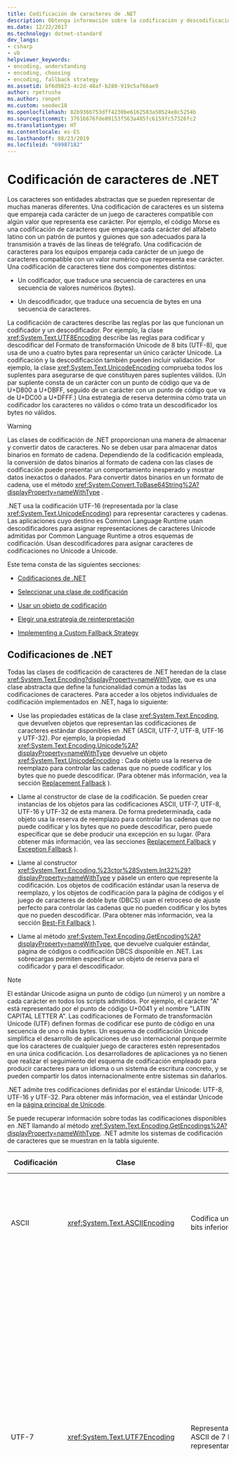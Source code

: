 ```yaml
---
title: Codificación de caracteres de .NET
description: Obtenga información sobre la codificación y descodificación de caracteres en .NET.
ms.date: 12/22/2017
ms.technology: dotnet-standard
dev_langs:
- csharp
- vb
helpviewer_keywords:
- encoding, understanding
- encoding, choosing
- encoding, fallback strategy
ms.assetid: bf6d9823-4c2d-48af-b280-919c5af66ae9
author: rpetrusha
ms.author: ronpet
ms.custom: seodec18
ms.openlocfilehash: 82b936b753dff4230be6162583a50524e8c5254b
ms.sourcegitcommit: 37616676fde89153f563a485fc6159fc57326fc2
ms.translationtype: HT
ms.contentlocale: es-ES
ms.lasthandoff: 08/23/2019
ms.locfileid: "69987182"
---
```

# <a name="character-encoding-in-net"></a>Codificación de caracteres de .NET
Los caracteres son entidades abstractas que se pueden representar de muchas maneras diferentes. Una codificación de caracteres es un sistema que empareja cada carácter de un juego de caracteres compatible con algún valor que representa ese carácter. Por ejemplo, el código Morse es una codificación de caracteres que empareja cada carácter del alfabeto latino con un patrón de puntos y guiones que son adecuados para la transmisión a través de las líneas de telégrafo. Una codificación de caracteres para los equipos empareja cada carácter de un juego de caracteres compatible con un valor numérico que representa ese carácter. Una codificación de caracteres tiene dos componentes distintos:  
  
- Un codificador, que traduce una secuencia de caracteres en una secuencia de valores numéricos (bytes).  
  
- Un descodificador, que traduce una secuencia de bytes en una secuencia de caracteres.  
  
 La codificación de caracteres describe las reglas por las que funcionan un codificador y un descodificador. Por ejemplo, la clase <xref:System.Text.UTF8Encoding> describe las reglas para codificar y descodificar del Formato de transformación Unicode de 8 bits (UTF-8), que usa de uno a cuatro bytes para representar un único carácter Unicode. La codificación y la descodificación también pueden incluir validación. Por ejemplo, la clase <xref:System.Text.UnicodeEncoding> comprueba todos los suplentes para asegurarse de que constituyen pares suplentes válidos. (Un par suplente consta de un carácter con un punto de código que va de U+D800 a U+DBFF, seguido de un carácter con un punto de código que va de U+DC00 a U+DFFF.)  Una estrategia de reserva determina cómo trata un codificador los caracteres no válidos o cómo trata un descodificador los bytes no válidos.  
  
> [!WARNING]
> Las clases de codificación de .NET proporcionan una manera de almacenar y convertir datos de caracteres. No se deben usar para almacenar datos binarios en formato de cadena. Dependiendo de la codificación empleada, la conversión de datos binarios al formato de cadena con las clases de codificación puede presentar un comportamiento inesperado y mostrar datos inexactos o dañados. Para convertir datos binarios en un formato de cadena, use el método <xref:System.Convert.ToBase64String%2A?displayProperty=nameWithType> .  
  
 .NET usa la codificación UTF-16 (representada por la clase <xref:System.Text.UnicodeEncoding>) para representar caracteres y cadenas. Las aplicaciones cuyo destino es Common Language Runtime usan descodificadores para asignar representaciones de caracteres Unicode admitidas por Common Language Runtime a otros esquemas de codificación. Usan descodificadores para asignar caracteres de codificaciones no Unicode a Unicode.  
  
 Este tema consta de las siguientes secciones:  
  
- [Codificaciones de .NET](../../../docs/standard/base-types/character-encoding.md#Encodings)  
  
- [Seleccionar una clase de codificación](../../../docs/standard/base-types/character-encoding.md#Selecting)  
  
- [Usar un objeto de codificación](../../../docs/standard/base-types/character-encoding.md#Using)  
  
- [Elegir una estrategia de reinterpretación](../../../docs/standard/base-types/character-encoding.md#FallbackStrategy)  
  
- [Implementing a Custom Fallback Strategy](../../../docs/standard/base-types/character-encoding.md#Custom)  
  
<a name="Encodings"></a>   
## <a name="encodings-in-net"></a>Codificaciones de .NET  
 Todas las clases de codificación de caracteres de .NET heredan de la clase <xref:System.Text.Encoding?displayProperty=nameWithType>, que es una clase abstracta que define la funcionalidad común a todas las codificaciones de caracteres. Para acceder a los objetos individuales de codificación implementados en .NET, haga lo siguiente:  
  
- Use las propiedades estáticas de la clase <xref:System.Text.Encoding>, que devuelven objetos que representan las codificaciones de caracteres estándar disponibles en .NET (ASCII, UTF-7, UTF-8, UTF-16 y UTF-32). Por ejemplo, la propiedad <xref:System.Text.Encoding.Unicode%2A?displayProperty=nameWithType> devuelve un objeto <xref:System.Text.UnicodeEncoding> : Cada objeto usa la reserva de reemplazo para controlar las cadenas que no puede codificar y los bytes que no puede descodificar. (Para obtener más información, vea la sección [Replacement Fallback](../../../docs/standard/base-types/character-encoding.md#Replacement) ).  
  
- Llame al constructor de clase de la codificación. Se pueden crear instancias de los objetos para las codificaciones ASCII, UTF-7, UTF-8, UTF-16 y UTF-32 de esta manera. De forma predeterminada, cada objeto usa la reserva de reemplazo para controlar las cadenas que no puede codificar y los bytes que no puede descodificar, pero puede especificar que se debe producir una excepción en su lugar. (Para obtener más información, vea las secciones [Replacement Fallback](../../../docs/standard/base-types/character-encoding.md#Replacement) y [Exception Fallback](../../../docs/standard/base-types/character-encoding.md#Exception) ).  
  
- Llame al constructor <xref:System.Text.Encoding.%23ctor%28System.Int32%29?displayProperty=nameWithType> y pásele un entero que represente la codificación. Los objetos de codificación estándar usan la reserva de reemplazo, y los objetos de codificación para la página de códigos y el juego de caracteres de doble byte (DBCS) usan el retroceso de ajuste perfecto para controlar las cadenas que no pueden codificar y los bytes que no pueden descodificar. (Para obtener más información, vea la sección [Best-Fit Fallback](../../../docs/standard/base-types/character-encoding.md#BestFit) ).  
  
- Llame al método <xref:System.Text.Encoding.GetEncoding%2A?displayProperty=nameWithType>, que devuelve cualquier estándar, página de códigos o codificación DBCS disponible en .NET. Las sobrecargas permiten especificar un objeto de reserva para el codificador y para el descodificador.  
  
> [!NOTE]
> El estándar Unicode asigna un punto de código (un número) y un nombre a cada carácter en todos los scripts admitidos. Por ejemplo, el carácter "A" está representado por el punto de código U+0041 y el nombre "LATIN CAPITAL LETTER A". Las codificaciones de Formato de transformación Unicode (UTF) definen formas de codificar ese punto de código en una secuencia de uno o más bytes. Un esquema de codificación Unicode simplifica el desarrollo de aplicaciones de uso internacional porque permite que los caracteres de cualquier juego de caracteres estén representados en una única codificación. Los desarrolladores de aplicaciones ya no tienen que realizar el seguimiento del esquema de codificación empleado para producir caracteres para un idioma o un sistema de escritura concreto, y se pueden compartir los datos internacionalmente entre sistemas sin dañarlos.  
>   
>  .NET admite tres codificaciones definidas por el estándar Unicode: UTF-8, UTF-16 y UTF-32. Para obtener más información, vea el estándar Unicode en la [página principal de Unicode](https://www.unicode.org/).  
  
 Se puede recuperar información sobre todas las codificaciones disponibles en .NET llamando al método <xref:System.Text.Encoding.GetEncodings%2A?displayProperty=nameWithType>. .NET admite los sistemas de codificación de caracteres que se muestran en la tabla siguiente.  
  
|Codificación|Clase|DESCRIPCIÓN|Ventajas y desventajas|  
|--------------|-----------|-----------------|-------------------------------|  
|ASCII|<xref:System.Text.ASCIIEncoding>|Codifica un intervalo limitado de caracteres usando los siete bits inferiores de un byte.|Como esta codificación solo admite valores de caracteres de U+0000 a U+007F, en la mayoría de los casos no resulta suficiente para aplicaciones de uso internacional.|  
|UTF-7|<xref:System.Text.UTF7Encoding>|Representa los caracteres como secuencias de caracteres ASCII de 7 bits. Los caracteres Unicode no ASCII se representan con una secuencia de escape de caracteres ASCII.|UTF-7 admite protocolos como los protocolos de correo electrónico y de grupos de noticias. Sin embargo, la codificación UTF-7 no es particularmente segura ni sólida. En algunos casos, cambiar un bit puede modificar radicalmente la interpretación de toda una cadena UTF-7. En otros casos, diferentes cadenas UTF-7 pueden codificar el mismo texto. Para las secuencias que incluyen caracteres no ASCII, UTF-7 necesita más espacio que UTF-8, y la codificación y descodificación son más lentas. Por tanto, debe usar UTF-8 en lugar de UTF-7 si es posible.|  
|UTF-8|<xref:System.Text.UTF8Encoding>|Representa cada punto de código Unicode como una secuencia de uno a cuatro bytes.|UTF-8 admite tamaños de datos de 8 bits y funciona bien con muchos sistemas operativos existentes. Para el intervalo ASCII de caracteres, UTF-8 es idéntico a la codificación ASCII y permite un conjunto mayor de caracteres. Sin embargo, para los scripts de Chino-Japonés-Coreano (CJK), UTF-8 puede necesitar tres bytes para cada carácter y puede generar tamaños de datos mayores que UTF-16. Tenga en cuenta que, algunas veces, la cantidad de datos ASCII, como las etiquetas HTML, justifica el mayor tamaño para el intervalo de CJK.|  
|UTF-16|<xref:System.Text.UnicodeEncoding>|Representa cada punto de código Unicode como una secuencia de uno o dos enteros de 16 bits. La mayoría de los caracteres Unicode comunes solo necesitan un punto de código UTF-16, aunque los caracteres Unicode suplementarios (U+10000 y posteriores) necesitan dos puntos de código UTF-16 suplentes. Se admiten tanto el orden de bytes little-endian como el big-endian.|Common Language Runtime usa la codificación UTF-16 para representar valores de tipo <xref:System.Char> y <xref:System.String> , y el sistema operativo Windows la usa para representar valores de tipo `WCHAR` .|  
|UTF-32|<xref:System.Text.UTF32Encoding>|Representa cada punto de código Unicode como un entero de 32 bits. Se admiten tanto el orden de bytes little-endian como el big-endian.|La codificación UTF-32 se usa cuando las aplicaciones desean evitar el comportamiento de punto de código suplente de la codificación UTF-16 en sistemas operativos para los que el espacio codificado es muy importante. Los glifos únicos representados en una pantalla aún se pueden codificar con más de un carácter UTF-32.|  
|Codificaciones ANSI/ISO||Proporciona compatibilidad con diversas páginas de códigos. En los sistemas operativos Windows, las páginas de códigos se usan para admitir un idioma o un grupo de idiomas concreto. Para obtener una tabla que muestra las páginas de códigos admitidas por .NET, vea la clase <xref:System.Text.Encoding>. Puede recuperar un objeto de codificación para una página de códigos determinada llamando al método <xref:System.Text.Encoding.GetEncoding%28System.Int32%29?displayProperty=nameWithType> .|Una página de códigos contiene 256 puntos de código y se basa en cero. En la mayoría de las páginas de códigos, los puntos de código 0 a 127 representan el juego de caracteres ASCII y los puntos de código 128 a 255 difieren de forma significativa entre las páginas de códigos. Por ejemplo, la página de códigos 1252 proporciona los caracteres para los sistemas de escritura latinos, incluidos el inglés, el alemán y el francés. Los últimos 128 puntos de código de la página de códigos 1252 contienen los caracteres de acento. La página de códigos 1253 proporciona códigos de caracteres necesarios en el sistema de escritura griego. Los últimos 128 puntos de código de la página de códigos 1253 contienen los caracteres griegos. Como resultado, una aplicación que se basa en páginas de códigos ANSI no puede almacenar griego y alemán en la misma secuencia de texto a menos que incluya un identificador que indique la página de códigos a la que se hace referencia.|  
|Codificaciones de juegos de caracteres de doble byte (DBCS)||Admite idiomas que contienen más de 256 caracteres, como el chino, el japonés y el coreano. En un DBCS, un par de puntos de código (un byte doble) representa cada carácter. La propiedad <xref:System.Text.Encoding.IsSingleByte%2A?displayProperty=nameWithType> devuelve `false` para las codificaciones DBCS. Puede recuperar un objeto de codificación para un DBCS determinado llamando al método <xref:System.Text.Encoding.GetEncoding%28System.Int32%29?displayProperty=nameWithType> .|En un DBCS, un par de puntos de código (un byte doble) representa cada carácter. Cuando una aplicación controla datos DBCS, el primer byte de un carácter DBCS (el byte inicial) se procesa junto con el byte final que le sigue inmediatamente. Puesto que un único par de puntos de código de doble byte puede representar caracteres diferentes dependiendo de la página de códigos, este esquema aún no permite la combinación de dos idioma, como el japonés y el chino, en el mismo flujo de datos.|  
  
 Estas codificaciones permiten trabajar con caracteres Unicode, así como con codificaciones que son las más usadas en aplicaciones heredadas. Además, puede crear una codificación personalizada definiendo una clase que se deriva de <xref:System.Text.Encoding> e invalidar sus miembros.  
  
### <a name="platform-notes-net-core"></a>Notas de la plataforma: .NET Core  
 De manera predeterminada, .NET Core no pone a disposición codificaciones de páginas de código que no sean la página de códigos 28591 y las codificaciones Unicode, como UTF-8 y UTF-16. Sin embargo, puede agregar que las codificaciones de páginas de código que se encuentran en las aplicaciones estándar de Windows que tienen como destino .NET a la aplicación. Para obtener información completa, consulte el tema <xref:System.Text.CodePagesEncodingProvider> .  
  
<a name="Selecting"></a>   
## <a name="selecting-an-encoding-class"></a>Seleccionar una clase de codificación  
 Si tiene la oportunidad de elegir la codificación que se usará en la aplicación, debe usar una codificación Unicode, preferiblemente <xref:System.Text.UTF8Encoding> o <xref:System.Text.UnicodeEncoding>. (.NET también admite una tercera codificación Unicode, <xref:System.Text.UTF32Encoding>).  
  
 Si piensa usar una codificación ASCII (<xref:System.Text.ASCIIEncoding>), elija <xref:System.Text.UTF8Encoding> en su lugar. Las dos codificaciones son idénticas para el juego de caracteres ASCII, pero <xref:System.Text.UTF8Encoding> presenta las ventajas siguientes:  
  
- Puede representar todos los caracteres Unicode, mientras que <xref:System.Text.ASCIIEncoding> solo admite los valores de caracteres Unicode entre U+0000 y U+007F.  
  
- Proporciona detección de errores y una mayor seguridad.  
  
- Se ha mejorado en materia de velocidad y debe ser más rápida que cualquier otra codificación. Incluso cuando todo el contenido es ASCII, las operaciones realizadas con <xref:System.Text.UTF8Encoding> son más rápidas que las operaciones realizadas con <xref:System.Text.ASCIIEncoding>.  
  
 Debe considerar la posibilidad de usar <xref:System.Text.ASCIIEncoding> solo para las aplicaciones heredadas. Sin embargo, incluso para las aplicaciones heredadas, <xref:System.Text.UTF8Encoding> podría ser una opción mejor por las razones siguientes (suponiendo la configuración predeterminada):  
  
- Si la aplicación tiene contenido que no es estrictamente ASCII y lo codifica con <xref:System.Text.ASCIIEncoding>, cada carácter no ASCII se codifica como un signo de interrogación (?). Si la aplicación descodifica después estos datos, la información se pierde.  
  
- Si la aplicación tiene contenido que no es estrictamente ASCII y lo codifica con <xref:System.Text.UTF8Encoding>, el resultado parece ininteligible si se interpreta como ASCII. Sin embargo, si la aplicación usa un descodificador UTF-8 para descodificar estos datos, los datos realizan una acción de ida y vuelta correctamente.  
  
 En una aplicación web, los caracteres enviados al cliente como respuesta a una solicitud web deben reflejar la codificación empleada en el cliente. En la mayoría de los casos, debe establecer la propiedad <xref:System.Web.HttpResponse.ContentEncoding%2A?displayProperty=nameWithType> en el valor devuelto por la propiedad <xref:System.Web.HttpRequest.ContentEncoding%2A?displayProperty=nameWithType> para mostrar el texto en la codificación que el usuario espera.  
  
<a name="Using"></a>   
## <a name="using-an-encoding-object"></a>Usar un objeto de codificación  
 Un codificador convierte una cadena de caracteres (normalmente, caracteres Unicode) en su equivalente numérico (bytes). Por ejemplo, podría usar un codificador ASCII para convertir caracteres Unicode en ASCII de forma que se puedan mostrar en la consola. Para realizar la conversión, se llama al método <xref:System.Text.Encoding.GetBytes%2A?displayProperty=nameWithType> . Si desea determinar cuántos bytes son necesarios para almacenar los caracteres codificados antes de realizar la codificación, puede llamar al método <xref:System.Text.Encoding.GetByteCount%2A> .  
  
 En el ejemplo siguiente se usa una única matriz de bytes para codificar cadenas en dos operaciones independientes. Mantiene un índice que indica la posición inicial de la matriz de bytes para el siguiente conjunto de bytes codificados con ASCII. Llama al método <xref:System.Text.ASCIIEncoding.GetByteCount%28System.String%29?displayProperty=nameWithType> para asegurarse de que la matriz de bytes es suficiente para alojar la cadena codificada. A continuación, llama al método <xref:System.Text.ASCIIEncoding.GetBytes%28System.String%2CSystem.Int32%2CSystem.Int32%2CSystem.Byte%5B%5D%2CSystem.Int32%29?displayProperty=nameWithType> para codificar los caracteres de la cadena.  
  
 [!code-csharp[Conceptual.Encoding#8](../../../samples/snippets/csharp/VS_Snippets_CLR/conceptual.encoding/cs/getbytes1.cs#8)]
 [!code-vb[Conceptual.Encoding#8](../../../samples/snippets/visualbasic/VS_Snippets_CLR/conceptual.encoding/vb/getbytes1.vb#8)]  
  
 Un descodificador convierte una matriz de bytes que refleja una codificación de caracteres determinada en un juego de caracteres, ya sea en una matriz de caracteres o en una cadena. Para descodificar una matriz de bytes en una matriz de caracteres, se llama al método <xref:System.Text.Encoding.GetChars%2A?displayProperty=nameWithType> . Para descodificar una matriz de bytes en una cadena, se llama al método <xref:System.Text.Encoding.GetString%2A> . Si desea determinar cuántos caracteres son necesarios para almacenar los bytes descodificados antes de realizar la descodificación, puede llamar al método <xref:System.Text.Encoding.GetCharCount%2A> .  
  
 En el ejemplo siguiente se codifican tres cadenas y después se descodifican en una sola matriz de caracteres. Se mantiene un índice que indica la posición inicial de la matriz de caracteres para el siguiente juego de caracteres descodificados. Se llama al método <xref:System.Text.ASCIIEncoding.GetCharCount%2A> para asegurarse de que la matriz de caracteres es suficientemente grande para alojar todos los caracteres descodificados. A continuación, se llama al método <xref:System.Text.ASCIIEncoding.GetChars%28System.Byte%5B%5D%2CSystem.Int32%2CSystem.Int32%2CSystem.Char%5B%5D%2CSystem.Int32%29?displayProperty=nameWithType> para descodificar la matriz de bytes.  
  
 [!code-csharp[Conceptual.Encoding#9](../../../samples/snippets/csharp/VS_Snippets_CLR/conceptual.encoding/cs/getchars1.cs#9)]
 [!code-vb[Conceptual.Encoding#9](../../../samples/snippets/visualbasic/VS_Snippets_CLR/conceptual.encoding/vb/getchars1.vb#9)]  
  
 Los métodos de codificación y descodificación de una clase derivada de <xref:System.Text.Encoding> están diseñados para funcionar en un conjunto completo de datos; es decir, todos los datos que se va a codificar o descodificar se proporciona en una única llamada al método. Sin embargo, en algunos casos, los datos están disponibles en una secuencia y los datos que se va a codificar o descodificar pueden estar disponibles solo desde operaciones de lectura independientes. Para ello, la operación de codificación o descodificación debe recordar cualquier estado guardado de su invocación anterior. Los métodos de clases derivadas de <xref:System.Text.Encoder> y <xref:System.Text.Decoder> pueden controlar las operaciones de codificación y descodificación que abarcan varias llamadas a métodos.  
  
 Hay disponible un objeto <xref:System.Text.Encoder> para una codificación determinada desde la propiedad <xref:System.Text.Encoding.GetEncoder%2A?displayProperty=nameWithType> de esa codificación. Hay disponible un objeto <xref:System.Text.Decoder> para una codificación determinada desde la propiedad <xref:System.Text.Encoding.GetDecoder%2A?displayProperty=nameWithType> de esa codificación. Para las operaciones de descodificación, tenga en cuenta que las clases derivadas de <xref:System.Text.Decoder> incluyen un método <xref:System.Text.Decoder.GetChars%2A?displayProperty=nameWithType> , pero no tienen un método que se corresponda con <xref:System.Text.Encoding.GetString%2A?displayProperty=nameWithType>.  
  
 En el ejemplo siguiente se muestra la diferencia entre el uso de los métodos <xref:System.Text.Encoding.GetChars%2A?displayProperty=nameWithType> y <xref:System.Text.Decoder.GetChars%2A?displayProperty=nameWithType> para descodificar una matriz de bytes Unicode. En el ejemplo se codifica una cadena que contiene algunos caracteres Unicode en un archivo y, a continuación, se usan los dos métodos de descodificación para descodificarlos de diez bytes en diez bytes. Puesto que hay un par suplente en los bytes décimo y undécimo, se descodifica en llamadas a métodos independientes. Como muestra el resultado, el método <xref:System.Text.Encoding.GetChars%2A?displayProperty=nameWithType> no puede descodificar los bytes correctamente y, en su lugar, los reemplaza con U+FFFD (carácter de reemplazo). Por otra parte, el método <xref:System.Text.Decoder.GetChars%2A?displayProperty=nameWithType> puede descodificar correctamente la matriz de bytes para obtener la cadena original.  
  
 [!code-csharp[Conceptual.Encoding#10](../../../samples/snippets/csharp/VS_Snippets_CLR/conceptual.encoding/cs/stream1.cs#10)]
 [!code-vb[Conceptual.Encoding#10](../../../samples/snippets/visualbasic/VS_Snippets_CLR/conceptual.encoding/vb/stream1.vb#10)]  
  
<a name="FallbackStrategy"></a>   
## <a name="choosing-a-fallback-strategy"></a>Elegir una estrategia de reinterpretación  
 Cuando un método intenta codificar o descodificar un carácter pero no existe ninguna asignación, debe implementar una estrategia de reserva que determine cómo se debe tratar la asignación incorrecta. Hay tres tipos de estrategias de reserva:  
  
- Best-Fit Fallback  
  
- Replacement Fallback  
  
- Exception Fallback  
  
> [!IMPORTANT]
> Los problemas más frecuentes en las operaciones de codificación se producen cuando un carácter Unicode no se puede asignar a una codificación determinada de la página de códigos. Los problemas más comunes de las operaciones de descodificación se producen cuando las secuencias no válidas de bytes no se pueden traducir a caracteres Unicode válidos. Por estas razones, debe saber qué estrategia de reserva emplea un determinado objeto de codificación. Siempre que sea posible, debe especificar la estrategia de reserva usada por un objeto de codificación cuando se crea una instancia del objeto.  
  
<a name="BestFit"></a>   
### <a name="best-fit-fallback"></a>Best-Fit Fallback  
 Cuando un carácter no tiene una coincidencia exacta en la codificación de destino, el codificador puede intentar asignarle a un carácter similar. (La reserva con ajuste perfecto es principalmente un problema de codificación en lugar de un problema de descodificación. Hay muy pocas páginas de códigos que contengan caracteres que no se puedan asignar correctamente a Unicode.) La reserva con ajuste perfecto es el valor predeterminado para las codificaciones de páginas de códigos y de juegos de caracteres de doble byte recuperadas por las sobrecargas de <xref:System.Text.Encoding.GetEncoding%28System.Int32%29?displayProperty=nameWithType> y <xref:System.Text.Encoding.GetEncoding%28System.String%29?displayProperty=nameWithType>.  
  
> [!NOTE]
> En teoría, las clases de codificación Unicode proporcionadas en .NET (<xref:System.Text.UTF8Encoding>, <xref:System.Text.UnicodeEncoding> y <xref:System.Text.UTF32Encoding>) admiten cada carácter de todos los juegos de caracteres, por lo que se pueden usar para eliminar los problemas de reserva con ajuste perfecto.  
  
 Las estrategias de ajuste perfecto varían en páginas de códigos diferentes. Por ejemplo, para algunas páginas de códigos, los caracteres latinos de ancho completo se asignarán a caracteres latinos de ancho medio, que son más comunes. Para otras páginas de códigos no se realiza esta asignación. Incluso con una estrategia de ajuste perfecto dinámica, algunos caracteres no tienen un ajuste imaginable en algunas codificaciones. Por ejemplo, un ideograma chino no tiene ninguna asignación razonable a la página de códigos 1252. En este caso, se emplea una cadena de reemplazo. De forma predeterminada, esta cadena es simplemente un carácter QUESTION MARK (U+003F).  
  
> [!NOTE]
> Las estrategias de ajuste perfecto no están documentadas de forma detallada. Sin embargo, varias páginas de códigos se documentan en el sitio web de [Unicode Consortium](https://www.unicode.org/Public/MAPPINGS/VENDORS/MICSFT/WindowsBestFit/). Revise el archivo **Léame.txt** de esa carpeta para obtener una descripción de cómo interpretar los archivos de asignación.
  
 En el ejemplo siguiente se usa la página de códigos 1252 (la página de códigos de Windows para los idiomas de Europa occidental) para mostrar la asignación con ajuste perfecto y sus desventajas. El método <xref:System.Text.Encoding.GetEncoding%28System.Int32%29?displayProperty=nameWithType> se usa para recuperar un objeto de codificación para la página de códigos 1252. De forma predeterminada, usa una asignación con ajuste perfecto para los caracteres Unicode que no admite. En el ejemplo se crea una instancia de una cadena que contiene tres caracteres no ASCII, CIRCLED LATIN CAPITAL LETTER S (U+24C8), SUPERSCRIPT FIVE (U+2075) e INFINITY (U+221E), separados por espacios en blanco. Como muestra el resultado del ejemplo, cuando se codifica la cadena, los tres caracteres originales que no son espacios en blanco se reemplazan con QUESTION MARK (U+003F), DIGIT FIVE (U+0035) y DIGIT EIGHT (U+0038). DIGIT EIGHT es un reemplazo especialmente deficiente para el carácter INFINITY no compatible y QUESTION MARK indica que no había ninguna asignación disponible para el carácter original.  
  
 [!code-csharp[Conceptual.Encoding#1](../../../samples/snippets/csharp/VS_Snippets_CLR/conceptual.encoding/cs/bestfit1.cs#1)]
 [!code-vb[Conceptual.Encoding#1](../../../samples/snippets/visualbasic/VS_Snippets_CLR/conceptual.encoding/vb/bestfit1.vb#1)]  
  
 La asignación con ajuste perfecto es el comportamiento predeterminado para un objeto <xref:System.Text.Encoding> que codifica los datos Unicode en datos de página de códigos, y hay aplicaciones heredadas que se basan en este comportamiento. Sin embargo, la mayoría de las aplicaciones nuevas deben evitarlo por razones de seguridad. Por ejemplo, las aplicaciones no deben asignar nombres de dominio mediante una codificación con ajuste perfecto.  
  
> [!NOTE]
> También puede implementar una asignación personalizada de reserva con ajuste perfecto para una codificación. Para más información, vea la sección [Implementing a Custom Fallback Strategy](../../../docs/standard/base-types/character-encoding.md#Custom) .  
  
 Si la reserva con ajuste perfecto es el valor predeterminado para un objeto de codificación, puede elegir otra estrategia de reserva cuando se recupera un objeto <xref:System.Text.Encoding> llamando a la sobrecarga de <xref:System.Text.Encoding.GetEncoding%28System.Int32%2CSystem.Text.EncoderFallback%2CSystem.Text.DecoderFallback%29?displayProperty=nameWithType> o <xref:System.Text.Encoding.GetEncoding%28System.String%2CSystem.Text.EncoderFallback%2CSystem.Text.DecoderFallback%29?displayProperty=nameWithType> . La próxima sección incluye un ejemplo que reemplaza con un asterisco (*) cada carácter que no se puede asignar a la página de códigos 1252.  
  
 [!code-csharp[Conceptual.Encoding#3](../../../samples/snippets/csharp/VS_Snippets_CLR/conceptual.encoding/cs/bestfit1a.cs#3)]
 [!code-vb[Conceptual.Encoding#3](../../../samples/snippets/visualbasic/VS_Snippets_CLR/conceptual.encoding/vb/bestfit1a.vb#3)]  
  
<a name="Replacement"></a>   
### <a name="replacement-fallback"></a>Replacement Fallback  
 Cuando un carácter no tiene una coincidencia exacta en el esquema de destino, pero no hay ningún carácter adecuado al que se pueda asignar, la aplicación puede especificar un carácter o una cadena de reemplazo. Este es el comportamiento predeterminado del descodificador Unicode, que reemplaza cualquier secuencia de dos bytes que no pueda descodificar con REPLACEMENT_CHARACTER (U+FFFD). También es el comportamiento predeterminado de la clase <xref:System.Text.ASCIIEncoding> , que reemplaza cada carácter que no puede codificar o descodificar con un signo de interrogación. En el ejemplo siguiente se muestra el reemplazo de caracteres para la cadena Unicode del ejemplo anterior. Como muestra el resultado, cada carácter que no se puede descodificar en un valor de bytes ASCII se reemplaza con 0x3F, que es el código ASCII de un signo de interrogación.  
  
 [!code-csharp[Conceptual.Encoding#2](../../../samples/snippets/csharp/VS_Snippets_CLR/conceptual.encoding/cs/replacementascii.cs#2)]
 [!code-vb[Conceptual.Encoding#2](../../../samples/snippets/visualbasic/VS_Snippets_CLR/conceptual.encoding/vb/replacementascii.vb#2)]  
  
 .NET incluye las clases <xref:System.Text.EncoderReplacementFallback> y <xref:System.Text.DecoderReplacementFallback>, que sustituyen una cadena de reemplazo si un carácter no se asigna exactamente en una operación de codificación o descodificación. De forma predeterminada, esta cadena de reemplazo es un signo de interrogación, pero puede llamar a una sobrecarga del constructor de clase para elegir otra cadena diferente. Normalmente, la cadena de reemplazo es un carácter único, aunque esto no es un requisito. En el ejemplo siguiente se cambia el comportamiento del codificador de la página de códigos 1252 creando una instancia de un objeto <xref:System.Text.EncoderReplacementFallback> que usa un asterisco (*) como cadena de reemplazo.  
  
 [!code-csharp[Conceptual.Encoding#3](../../../samples/snippets/csharp/VS_Snippets_CLR/conceptual.encoding/cs/bestfit1a.cs#3)]
 [!code-vb[Conceptual.Encoding#3](../../../samples/snippets/visualbasic/VS_Snippets_CLR/conceptual.encoding/vb/bestfit1a.vb#3)]  
  
> [!NOTE]
> También puede implementar una clase de reemplazo para una codificación. Para más información, vea la sección [Implementing a Custom Fallback Strategy](../../../docs/standard/base-types/character-encoding.md#Custom) .  
  
 Además de QUESTION MARK (U+003F), el REPLACEMENT CHARACTER de Unicode (U+FFFD) se suele usar como cadena de reemplazo, especialmente al descodificar secuencias de bytes que no se puede traducir correctamente a caracteres Unicode. Sin embargo, se puede elegir cualquier cadena de reemplazo y esta puede contener varios caracteres.  
  
<a name="Exception"></a>   
### <a name="exception-fallback"></a>Exception Fallback  
 En lugar de proporcionar una reserva con ajuste perfecto o una cadena de reemplazo, un codificador puede producir <xref:System.Text.EncoderFallbackException> si no puede codificar un juego de caracteres y un descodificador puede producir <xref:System.Text.DecoderFallbackException> si no puede descodificar una matriz de bytes. Para producir una excepción en operaciones de codificación y descodificación, se proporciona un objeto <xref:System.Text.EncoderExceptionFallback> y un objeto <xref:System.Text.DecoderExceptionFallback> , respectivamente, al método <xref:System.Text.Encoding.GetEncoding%28System.String%2CSystem.Text.EncoderFallback%2CSystem.Text.DecoderFallback%29?displayProperty=nameWithType> . En el ejemplo siguiente se muestra la reserva de excepción con la clase <xref:System.Text.ASCIIEncoding> .  
  
 [!code-csharp[Conceptual.Encoding#4](../../../samples/snippets/csharp/VS_Snippets_CLR/conceptual.encoding/cs/exceptionascii.cs#4)]
 [!code-vb[Conceptual.Encoding#4](../../../samples/snippets/visualbasic/VS_Snippets_CLR/conceptual.encoding/vb/exceptionascii.vb#4)]  
  
> [!NOTE]
> También puede implementar un controlador de excepciones personalizado para una operación de codificación. Para más información, vea la sección [Implementing a Custom Fallback Strategy](../../../docs/standard/base-types/character-encoding.md#Custom) .  
  
 Los objetos <xref:System.Text.EncoderFallbackException> y <xref:System.Text.DecoderFallbackException> proporcionan la siguiente información acerca de la condición que provocó la excepción:  
  
- El objeto <xref:System.Text.EncoderFallbackException> incluye un método <xref:System.Text.EncoderFallbackException.IsUnknownSurrogate%2A> , que indica si el carácter o los caracteres que no se pueden codificar representan un par suplente desconocido (en este caso, el método devuelve `true`) o un único carácter desconocido (en este caso, el método devuelve `false`). Los caracteres del par suplente están disponibles a partir de las propiedades <xref:System.Text.EncoderFallbackException.CharUnknownHigh%2A?displayProperty=nameWithType> y <xref:System.Text.EncoderFallbackException.CharUnknownLow%2A?displayProperty=nameWithType> . El carácter único desconocido está disponible en la propiedad <xref:System.Text.EncoderFallbackException.CharUnknown%2A?displayProperty=nameWithType> . La propiedad <xref:System.Text.EncoderFallbackException.Index%2A?displayProperty=nameWithType> indica la posición de la cadena en la que se encontró el primer carácter que no se pudo codificar.  
  
- El objeto <xref:System.Text.DecoderFallbackException> incluye una propiedad <xref:System.Text.DecoderFallbackException.BytesUnknown%2A> que devuelve una matriz de bytes que no se pueden descodificar. La propiedad <xref:System.Text.DecoderFallbackException.Index%2A?displayProperty=nameWithType> indica la posición inicial de los bytes desconocidos.  
  
 Aunque los objetos <xref:System.Text.EncoderFallbackException> y <xref:System.Text.DecoderFallbackException> proporcionan información suficiente de diagnóstico sobre la excepción, no proporcionan acceso al búfer de codificación o descodificación. Por tanto, no permiten reemplazar o corregir datos no válidos dentro del método de codificación o descodificación.  
  
<a name="Custom"></a>   
## <a name="implementing-a-custom-fallback-strategy"></a>Implementing a Custom Fallback Strategy  
 Además de la asignación con ajuste perfecto implementada internamente por las páginas de códigos, .NET incluye las siguientes clases para implementar una estrategia de reserva:  
  
- Use <xref:System.Text.EncoderReplacementFallback> y <xref:System.Text.EncoderReplacementFallbackBuffer> para reemplazar caracteres en operaciones de codificación.  
  
- Use <xref:System.Text.DecoderReplacementFallback> y <xref:System.Text.DecoderReplacementFallbackBuffer> para reemplazar caracteres en operaciones de descodificación.  
  
- Use <xref:System.Text.EncoderExceptionFallback> y <xref:System.Text.EncoderExceptionFallbackBuffer> para producir <xref:System.Text.EncoderFallbackException> cuando un carácter no se puede codificar.  
  
- Use <xref:System.Text.DecoderExceptionFallback> y <xref:System.Text.DecoderExceptionFallbackBuffer> para producir <xref:System.Text.DecoderFallbackException> cuando un carácter no se puede descodificar.  
  
 Además, puede implementar una solución personalizada que use reserva con ajuste perfecto, reserva de reemplazo o reserva de excepción siguiendo estos pasos:  
  
1. Derive una clase de <xref:System.Text.EncoderFallback> para las operaciones de codificación y de <xref:System.Text.DecoderFallback> para las operaciones de descodificación.  
  
2. Derive una clase de <xref:System.Text.EncoderFallbackBuffer> para las operaciones de codificación y de <xref:System.Text.DecoderFallbackBuffer> para las operaciones de descodificación.  
  
3. Para la reserva de excepción, si las clases <xref:System.Text.EncoderFallbackException> y <xref:System.Text.DecoderFallbackException> predefinidas no satisfacen sus necesidades, derive una clase de un objeto de excepción como <xref:System.Exception> o <xref:System.ArgumentException>.  
  
### <a name="deriving-from-encoderfallback-or-decoderfallback"></a>Derivar de EncoderFallback o DecoderFallback  
 Para implementar una solución de reserva personalizada, debe crear una clase que herede de <xref:System.Text.EncoderFallback> para las operaciones de codificación y de <xref:System.Text.DecoderFallback> para las operaciones de descodificación. Las instancias de estas clases se pasan al método <xref:System.Text.Encoding.GetEncoding%28System.String%2CSystem.Text.EncoderFallback%2CSystem.Text.DecoderFallback%29?displayProperty=nameWithType> y actúan como intermediario entre la clase de codificación y la implementación de reserva.  
  
 Cuando se crea una solución de reserva personalizada para un codificador o un descodificador, debe implementar los miembros siguientes:  
  
- La propiedad <xref:System.Text.EncoderFallback.MaxCharCount%2A?displayProperty=nameWithType> o <xref:System.Text.DecoderFallback.MaxCharCount%2A?displayProperty=nameWithType> , que devuelve el número máximo de caracteres posible que el reemplazo con mejor ajuste o la reserva de excepción pueda devolver para reemplazar un único carácter. En el caso de la reserva de excepción personalizada, su valor es cero.  
  
- El método <xref:System.Text.EncoderFallback.CreateFallbackBuffer%2A?displayProperty=nameWithType> o <xref:System.Text.DecoderFallback.CreateFallbackBuffer%2A?displayProperty=nameWithType> , que devuelve una implementación personalizada de <xref:System.Text.EncoderFallbackBuffer> o <xref:System.Text.DecoderFallbackBuffer> . El codificador llama al método cuando encuentra el primer carácter que no puede codificar correctamente o lo llama el decodificador cuando encuentra el primer byte que no puede descodificar correctamente.  
  
### <a name="deriving-from-encoderfallbackbuffer-or-decoderfallbackbuffer"></a>Derivar de EncoderFallbackBuffer o DecoderFallbackBuffer  
 Para implementar una solución de reserva personalizada, debe crear también una clase que herede de <xref:System.Text.EncoderFallbackBuffer> para las operaciones de codificación y de <xref:System.Text.DecoderFallbackBuffer> para las operaciones de descodificación. El método <xref:System.Text.EncoderFallback.CreateFallbackBuffer%2A> de las clases <xref:System.Text.EncoderFallback> y <xref:System.Text.DecoderFallback> devuelve instancias de estas clases. El codificador llama al método <xref:System.Text.EncoderFallback.CreateFallbackBuffer%2A?displayProperty=nameWithType> cuando encuentra el primer carácter que no puede codificar y el descodificador llama al método <xref:System.Text.DecoderFallback.CreateFallbackBuffer%2A?displayProperty=nameWithType> cuando encuentra uno o más bytes que no puede descodificar. Las clases <xref:System.Text.EncoderFallbackBuffer> y <xref:System.Text.DecoderFallbackBuffer> proporcionan la implementación de reserva. Cada instancia representa un búfer que contiene los caracteres de reserva que reemplazarán el carácter que no se puede codificar o la secuencia de bytes que no se puede descodificar.  
  
 Cuando se crea una solución de reserva personalizada para un codificador o un descodificador, debe implementar los miembros siguientes:  
  
- El método <xref:System.Text.EncoderFallbackBuffer.Fallback%2A?displayProperty=nameWithType> o <xref:System.Text.DecoderFallbackBuffer.Fallback%2A?displayProperty=nameWithType> . El codificador llama a<xref:System.Text.EncoderFallbackBuffer.Fallback%2A?displayProperty=nameWithType> para proporcionar el búfer de reserva con información sobre el carácter que no puede codificar. Puesto que el carácter que se va a codificar puede ser un par suplente, este método está sobrecargado. Se pasa a una sobrecarga el carácter que se va a codificar y su índice en la cadena. A la segunda sobrecarga se le pasa el suplente máximo y mínimo junto con su índice en la cadena. El descodificador llama al método <xref:System.Text.DecoderFallbackBuffer.Fallback%2A?displayProperty=nameWithType> para proporcionar el búfer de reserva con información sobre los bytes que no puede descodificar. Se pasa a este método una matriz de bytes que no puede descodificar, junto con el índice del primer byte. El método de reserva debe devolver `true` si el búfer de reserva puede proporcionar un carácter o caracteres de mejor ajuste o de reemplazo; de lo contrario, debe devolver `false`. En el caso de una reserva de excepción, el método de reserva debe producir una excepción.  
  
- El método <xref:System.Text.EncoderFallbackBuffer.GetNextChar%2A?displayProperty=nameWithType> o <xref:System.Text.DecoderFallbackBuffer.GetNextChar%2A?displayProperty=nameWithType> , al que llama repetidamente el codificador o el descodificador para obtener el siguiente carácter del búfer de reserva. Cuando se han devuelto todos los caracteres de reserva, el método debe devolver U+0000.  
  
- La propiedad <xref:System.Text.EncoderFallbackBuffer.Remaining%2A?displayProperty=nameWithType> o <xref:System.Text.DecoderFallbackBuffer.Remaining%2A?displayProperty=nameWithType> , que devuelve el número de caracteres que permanecen en el búfer de reserva.  
  
- El método <xref:System.Text.EncoderFallbackBuffer.MovePrevious%2A?displayProperty=nameWithType> o <xref:System.Text.DecoderFallbackBuffer.MovePrevious%2A?displayProperty=nameWithType> , que mueve la posición actual en el búfer de reserva al carácter anterior.  
  
- El método <xref:System.Text.EncoderFallbackBuffer.Reset%2A?displayProperty=nameWithType> o <xref:System.Text.DecoderFallbackBuffer.Reset%2A?displayProperty=nameWithType> , que se reinicializa el búfer de reserva.  
  
 Si la implementación de reserva es una reserva con ajuste perfecto o una reserva de reemplazo, las clases derivadas de <xref:System.Text.EncoderFallbackBuffer> y <xref:System.Text.DecoderFallbackBuffer> también mantienen dos campos de instancia privados: el número exacto de caracteres del búfer y el índice del carácter siguiente del búfer que se va a devolver.  
  
### <a name="an-encoderfallback-example"></a>Ejemplo de EncoderFallback  
 En un ejemplo anterior se usaba la reserva de reemplazo para reemplazar caracteres Unicode que no correspondían a caracteres ASCII con un asterisco (*). En el ejemplo siguiente se usa una implementación personalizada de reserva con ajuste perfecto en su lugar para proporcionar una mejor asignación de caracteres no ASCII.  
  
 En el código siguiente se define una clase denominada `CustomMapper` que se deriva de <xref:System.Text.EncoderFallback> para controlar la asignación con ajuste perfecto de caracteres no ASCII. Su método `CreateFallbackBuffer` devuelve un objeto `CustomMapperFallbackBuffer` , que proporciona la implementación de <xref:System.Text.EncoderFallbackBuffer> . La clase `CustomMapper` usa un objeto <xref:System.Collections.Generic.Dictionary%602> para almacenar las asignaciones de caracteres Unicode no compatibles (el valor de clave) y sus caracteres de 8 bits correspondientes (que se almacenan en dos bytes consecutivos en un entero de 64 bits). Para que esta asignación esté disponible para el búfer de reserva, la instancia de `CustomMapper` se pasa como un parámetro al constructor de clase `CustomMapperFallbackBuffer` . Puesto que la asignación más larga es la cadena "INF" por el carácter Unicode U+221E, la propiedad `MaxCharCount` devuelve 3.  
  
 [!code-csharp[Conceptual.Encoding#5](../../../samples/snippets/csharp/VS_Snippets_CLR/conceptual.encoding/cs/custom1.cs#5)]
 [!code-vb[Conceptual.Encoding#5](../../../samples/snippets/visualbasic/VS_Snippets_CLR/conceptual.encoding/vb/custom1.vb#5)]  
  
 En el código siguiente se define la clase `CustomMapperFallbackBuffer` , que se deriva de <xref:System.Text.EncoderFallbackBuffer>. El diccionario que contiene las asignaciones con ajuste perfecto y que se define en la instancia de `CustomMapper` está disponible desde su constructor de clase. Su método `Fallback` devuelve `true` si cualquiera de los caracteres Unicode que el codificador ASCII no puede codificar se definen en el diccionario de asignación; de lo contrario, devuelve `false`. Para cada reserva, la variable `count` privada indica el número de caracteres que quedan por devolver y la variable `index` privada indica la posición en el búfer de cadena, `charsToReturn`, del siguiente carácter que se va a devolver.  
  
 [!code-csharp[Conceptual.Encoding#6](../../../samples/snippets/csharp/VS_Snippets_CLR/conceptual.encoding/cs/custom1.cs#6)]
 [!code-vb[Conceptual.Encoding#6](../../../samples/snippets/visualbasic/VS_Snippets_CLR/conceptual.encoding/vb/custom1.vb#6)]  
  
 En el código siguiente se crean instancias del objeto `CustomMapper` y se pasa una instancia del mismo al método <xref:System.Text.Encoding.GetEncoding%28System.String%2CSystem.Text.EncoderFallback%2CSystem.Text.DecoderFallback%29?displayProperty=nameWithType> . El resultado indica que la implementación de reserva con ajuste perfecto controla correctamente los tres caracteres no ASCII de la cadena original.  
  
 [!code-csharp[Conceptual.Encoding#7](../../../samples/snippets/csharp/VS_Snippets_CLR/conceptual.encoding/cs/custom1.cs#7)]
 [!code-vb[Conceptual.Encoding#7](../../../samples/snippets/visualbasic/VS_Snippets_CLR/conceptual.encoding/vb/custom1.vb#7)]  
  
## <a name="see-also"></a>Vea también

- <xref:System.Text.Encoder>
- <xref:System.Text.Decoder>
- <xref:System.Text.DecoderFallback>
- <xref:System.Text.Encoding>
- <xref:System.Text.EncoderFallback>
- [Globalización y localización](../../../docs/standard/globalization-localization/index.md)
